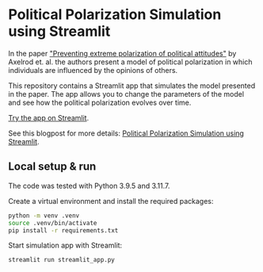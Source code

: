 # Political Polarization Simulation using Streamlit
In the paper ["Preventing extreme polarization of political attitudes"](https://www.pnas.org/content/118/50/e2102139118) by Axelrod et. al. the authors present a model of political polarization in which individuals are influenced by the opinions of others.

This repository contains a Streamlit app that simulates the model presented in the paper. The app allows you to change the parameters of the model and see how the political polarization evolves over time. 

[Try the app on Streamlit](https://bhundt-polarization-simulation.streamlit.app).

See this blogpost for more details: [Political Polarization Simulation using Streamlit](). 

## Local setup & run
The code was tested with Python 3.9.5 and 3.11.7. 

Create a virtual environment and install the required packages:
```bash
python -m venv .venv
source .venv/bin/activate
pip install -r requirements.txt
```

Start simulation app with Streamlit:
```bash
streamlit run streamlit_app.py
```